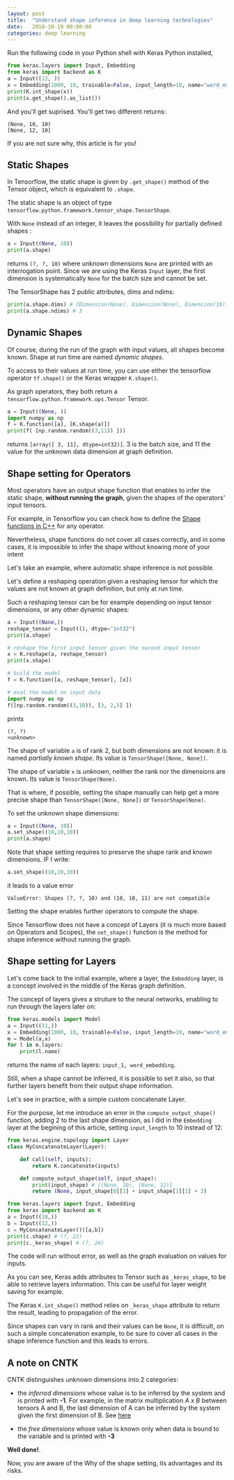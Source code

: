 ```yaml
---
layout: post
title:  "Understand shape inference in deep learning technologies"
date:   2018-10-19 00:00:00
categories: deep learning
---
```


Run the following code in your Python shell with Keras Python installed,

```python
from keras.layers import Input, Embedding
from keras import backend as K
a = Input((12, ))
x = Embedding(1000, 10, trainable=False, input_length=10, name="word_embedding")(a)
print(K.int_shape(x))
print(x.get_shape().as_list())
```

And you'll get suprised. You'll get two different returns:

```
(None, 10, 10)
[None, 12, 10]
```

If you are not sure why, this article is for you!

## Static Shapes

In Tensorflow, the static shape is given by `.get_shape()` method of the Tensor object, which is equivalent to `.shape`.

The static shape is an object of type `tensorflow.python.framework.tensor_shape.TensorShape`.

With `None` instead of an integer, it leaves the possibility for partially defined shapes :

```python
a = Input((None, 10))
print(a.shape)
```

returns `(?, ?, 10)` where unknown dimensions `None` are printed with an interrogation point. Since we are using the Keras `Input` layer,
the first dimension is systematically `None` for the batch size and cannot be set.

The TensorShape has 2 public attributes, dims and ndims:

```python
print(a.shape.dims) # [Dimension(None), Dimension(None), Dimension(10)]
print(a.shape.ndims) # 3
```

## Dynamic Shapes

Of course, during the run of the graph with input values, all shapes become known. Shape at run time are named *dynamic shapes*.

To access to their values at run time, you can use either the tensorflow operator `tf.shape()` or the Keras wrapper `K.shape()`.

As graph operators, they both return a `tensorflow.python.framework.ops.Tensor` Tensor.

```python
a = Input((None, ))
import numpy as np
f = K.function([a], [K.shape(a)])
print(f( [np.random.random((3,11)) ]))
```

returns `[array([ 3, 11], dtype=int32)]`. 3 is the batch size, and 11 the value for the unknown data dimension at graph definition.


## Shape setting for Operators

Most operators have an output shape function that enables to infer the static shape, **without running the graph**, given the shapes of the operators' input tensors.

For example, in Tensorflow you can check how to define the [Shape functions in C++](https://www.tensorflow.org/extend/adding_an_op#shape_functions_in_c) for any operator.

Nevertheless, shape functions do not cover all cases correctly, and in some cases, it is impossible to infer the shape without knowing more of your intent

Let's take an example, where automatic shape inference is not possible.

Let's define a reshaping operation given a reshaping tensor for which the values are not known at graph definition, but only at run time.

Such a reshaping tensor can be for example depending on input tensor dimensions, or any other dynamic shapes:

```python
a = Input((None,))
reshape_tensor = Input((), dtype="int32")
print(a.shape)

# reshape the first input tensor given the second input tensor
x = K.reshape(a, reshape_tensor)
print(x.shape)

# build the model
f = K.function([a, reshape_tensor], [x])

# eval the model on input data
import numpy as np
f([np.random.random((3,10)), [3, 2,5] ])
```

prints

```
(?, ?)
<unknown>
```

The shape of variable `a` is of rank 2, but both dimensions are not known: it is named *partially known shape*. Its value is `TensorShape([None, None])`.

The shape of variable `x` is *unknown*, neither the rank nor the dimensions are known. Its value is `TensorShape(None)`.

That is where, if possible, setting the shape manually can help get a more precise shape than `TensorShape([None, None])` or `TensorShape(None)`.

To set the unknown shape dimensions:

```python
a = Input((None, 10))
a.set_shape((10,10,10))
print(a.shape)
```

Note that shape setting requires to preserve the shape rank and known dimensions. IF I write:

```python
a.set_shape((10,10,10))
```
it leads to a value error

```
ValueError: Shapes (?, ?, 10) and (10, 10, 11) are not compatible
```


Setting the shape enables further operators to compute the shape.

Since Tensorflow does not have a concept of Layers (it is much more based on Operators and Scopes), the `set_shape()` function is the method for shape inference without running the graph.


## Shape setting for Layers

Let's come back to the initial example, where a layer, the `Embedding` layer, is a concept involved in the middle of the Keras graph definition.

The concept of layers gives a struture to the neural networks, enabling to run through the layers later on:

```python
from keras.models import Model
a = Input((11,))
x = Embedding(1000, 10, trainable=False, input_length=10, name="word_embedding")(a)
m = Model(a,x)
for l in m.layers:
    print(l.name)
```

returns the name of each layers: `input_1, word_embedding`.

Still, when a shape cannot be inferred, it is possible to set it also, so that further layers benefit from their output shape information.

Let's see in practice, with a simple custom concatenate Layer.

For the purpose, let me introduce an error in the `compute_output_shape()` function, adding 2 to the last shape dimension, as I did in the `Embedding` layer at the begining of this article, setting `input_length` to 10 instead of 12:


```python
from keras.engine.topology import Layer
class MyConcatenateLayer(Layer):

    def call(self, inputs):
        return K.concatenate(inputs)

    def compute_output_shape(self, input_shape):
        print(input_shape) # [(None, 10), (None, 12)]
        return (None, input_shape[0][1] + input_shape[1][1] + 2)

from keras.layers import Input, Embedding
from keras import backend as K
a = Input((10,))
b = Input((12,))
c = MyConcatenateLayer()([a,b])
print(c.shape) # (?, 22)
print(c._keras_shape) # (?, 24)
```

The code will run without error, as well as the graph evaluation on values for inputs.

As you can see, Keras adds attributes to Tensor such as `_keras_shape`, to be able to retrieve layers information. This can be useful for layer weight saving for example.

The Keras `K.int_shape()` method relies on `_keras_shape` attribute to return the result, leading to propagation of the error.

Since shapes can vary in rank and their values can be `None`, it is difficult, on such a simple concatenation example, to be sure to cover all cases in the shape inference function and this leads to errors.

## A note on CNTK

CNTK distinguishes unknown dimensions into 2 categories:

- the *inferred dimensions* whose value is to be inferred by the system and is printed with **-1**. For example, in the matrix multiplication *A x B* between tensors A and B, the last dimension of A can be inferred by the system given the first dimension of B. See [here](https://docs.microsoft.com/en-us/cognitive-toolkit/parameters-and-constants#automatic-dimension-inference)

- the *free dimensions* whose value is known only when data is bound to the variable and is printed with **-3**

**Well done!**.

Now, you are aware of the Why of the shape setting, its advantages and its risks.
